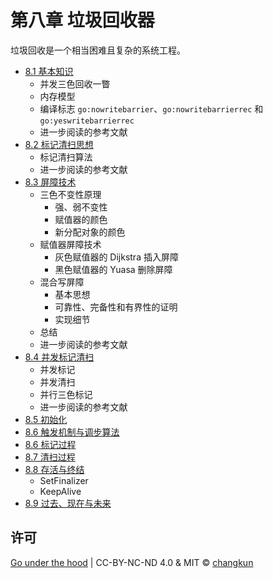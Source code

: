# 第八章 垃圾回收器

垃圾回收是一个相当困难且复杂的系统工程。

- [8.1 基本知识](./basic.md)
    + 并发三色回收一瞥
    + 内存模型
    + 编译标志 `go:nowritebarrier`、`go:nowritebarrierrec` 和 `go:yeswritebarrierrec`
    + 进一步阅读的参考文献
- [8.2 标记清扫思想](./vanilla.md)
    + 标记清扫算法
    + 进一步阅读的参考文献
- [8.3 屏障技术](./barrier.md)
    + 三色不变性原理
      + 强、弱不变性
      + 赋值器的颜色
      + 新分配对象的颜色
    + 赋值器屏障技术
      + 灰色赋值器的 Dijkstra 插入屏障
      + 黑色赋值器的 Yuasa 删除屏障
    + 混合写屏障
      + 基本思想
      + 可靠性、完备性和有界性的证明
      + 实现细节
    + 总结
    + 进一步阅读的参考文献
- [8.4 并发标记清扫](./concurrent.md)
    + 并发标记
    + 并发清扫
    + 并行三色标记
    + 进一步阅读的参考文献
- [8.5 初始化](./init.md)
- [8.6 触发机制与调步算法](./pacing.md)
- [8.6 标记过程](./mark.md)
- [8.7 清扫过程](./sweep.md)
- [8.8 存活与终结](./finalizer.md)
    + SetFinalizer
    + KeepAlive
- [8.9 过去、现在与未来](./history.md)

## 许可

[Go under the hood](https://github.com/changkun/go-under-the-hood) | CC-BY-NC-ND 4.0 & MIT &copy; [changkun](https://changkun.de)